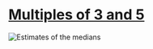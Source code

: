 # [Multiples of 3 and 5][0]

![Estimates of the medians][1]

[0]: https://projecteuler.net/problem=1
[1]: https://rawgit.com/japaric/euler_criterion.rs/master/plots/001.svg
